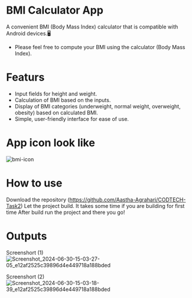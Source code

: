 # BMI Calculator App
A convenient BMI (Body Mass Index) calculator that is compatible with Android devices.🖥
- Please feel free to compute your BMI using the calculator (Body Mass Index).

# Featurs
- Input fields for height and weight.
- Calculation of BMI based on the inputs.
- Display of BMI categories (underweight, normal weight, overweight, obesity) based on calculated BMI.
- Simple, user-friendly interface for ease of use.

# App icon look like
![bmi-icon](https://github.com/Aastha-Agrahari/CODTECH-Task2/assets/125497845/3e54c63c-8687-46ee-a603-a87962a90f72)

# How to use
Download the repository (https://github.com/Aastha-Agrahari/CODTECH-Task2) Let the project build. It takes some time if you are building for first time After build run the project and there you go!

# Outputs
Screenshort (1)
![Screenshot_2024-06-30-15-03-27-05_e12af2525c39896d4e449718a188bded](https://github.com/Aastha-Agrahari/CODTECH-Task2/assets/125497845/d4ceab99-1e3a-46d4-8ea8-708fd2a0f431)

Screenshort (2)
![Screenshot_2024-06-30-15-03-18-39_e12af2525c39896d4e449718a188bded](https://github.com/Aastha-Agrahari/CODTECH-Task2/assets/125497845/87336597-b77f-4db7-8b85-05974e0b2a69)
